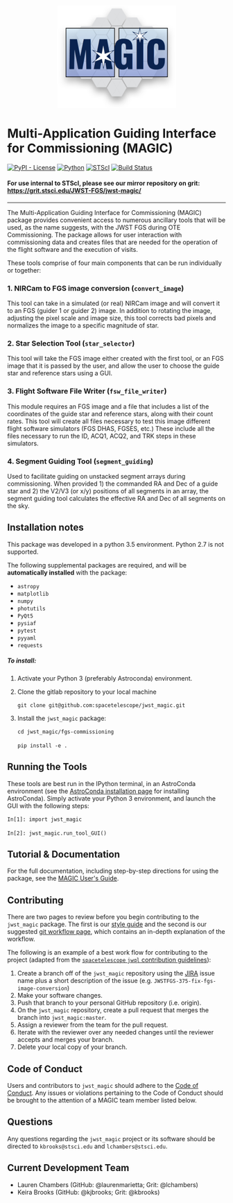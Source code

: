 <p align="center">
    <img src ="magic_logo.png" alt="MAGIC logo" width="275"/>
</p>

# Multi-Application Guiding Interface for Commissioning (MAGIC)

[![PyPI - License](https://img.shields.io/pypi/l/Django.svg)](https://github.com/spacetelescope/jwql/blob/master/LICENSE)
[![Python](https://img.shields.io/badge/Python-3.6-blue.svg)](https://www.python.org/)
[![STScI](https://img.shields.io/badge/powered%20by-STScI-blue.svg?colorA=707170&colorB=3e8ddd&style=flat)](http://www.stsci.edu)
[![Build Status](https://ssbjenkins.stsci.edu/job/STScI/job/jwst_magic/job/master/badge/icon)](https://ssbjenkins.stsci.edu/job/STScI/job/jwst_magic/job/master/)

#### For use internal to STScI, please see our mirror repository on grit: https://grit.stsci.edu/JWST-FGS/jwst-magic/

----------

The Multi-Application Guiding Interface for Commissioning (MAGIC) package provides convenient access to  numerous ancillary tools that will be used, as the name suggests, with the JWST FGS during OTE Commissioning. The package allows for user interaction with commissioning data and creates files that are needed for the operation of the flight software and the execution of visits.

These tools comprise of four main components that can be run individually
or together:

### 1. NIRCam to FGS image conversion (``convert_image``)
This tool can take in a simulated (or real) NIRCam image and will convert
it to an FGS (guider 1 or guider 2) image. In addition to rotating the image,
adjusting the pixel scale and image size, this tool corrects bad pixels and
normalizes the image to a specific magnitude of star.


### 2. Star Selection Tool (``star_selector``)
This tool will take the FGS image either created with the first tool, or
an FGS image that it is passed by the user, and allow the user to choose
the guide star and reference stars using a GUI.


### 3. Flight Software File Writer (``fsw_file_writer``)
This module requires an FGS image and a file that includes a list of the
coordinates of the guide star and reference stars, along with their count
rates. This tool will create all files necessary to test this image different
flight software simulators (FGS DHAS, FGSES, etc.) These include all the
files necessary to run the ID, ACQ1, ACQ2, and TRK steps in these simulators.


### 4. Segment Guiding Tool (``segment_guiding``)
Used to facilitate guiding on unstacked segment arrays during commissioning. When
provided 1) the commanded RA and Dec of a guide star and 2) the V2/V3 (or x/y)
positions of all segments in an array, the segment guiding tool calculates the
effective RA and Dec of all segments on the sky.


Installation notes
------------------
This package was developed in a python 3.5 environment. Python 2.7 is not supported.

The following supplemental packages are required, and will be **automatically installed** with the package:
* `astropy`
* `matplotlib`
* `numpy`
* `photutils`
* `PyQt5`
* `pysiaf`
* `pytest`
* `pyyaml`
* `requests`

##### To install:

1. Activate your Python 3 (preferably Astroconda) environment.

2. Clone the gitlab repository to your local machine

    ```
    git clone git@github.com:spacetelescope/jwst_magic.git
    ```

3. Install the `jwst_magic` package:

    ```
    cd jwst_magic/fgs-commissioning

    pip install -e .
    ```


Running the Tools
-----------------
These tools are best run in the IPython terminal, in an AstroConda environment
(see the [AstroConda installation page](https://astroconda.readthedocs.io/en/latest/getting_started.html)
for installing AstroConda). Simply activate your Python 3 environment, and
launch the GUI with the following steps:

    In[1]: import jwst_magic

    In[2]: jwst_magic.run_tool_GUI()


Tutorial & Documentation
-----------------
For the full documentation, including step-by-step directions for using the package, see the [MAGIC User's Guide](./fgs-commissioning/docs/magic_user_guide).

Contributing
-----------------
There are two pages to review before you begin contributing to the `jwst_magic` package.
The first is our [style guide](./style_guide/style_guide.md) and the second is our suggested [git workflow page](./style_guide/git_workflow.md),
which contains an in-depth explanation of the workflow.

The following is an example of a best work flow for contributing to the project
(adapted from the [`spacetelescope` `jwql` contribution guidelines](https://github.com/spacetelescope/jwql)):

1. Create a branch off of the `jwst_magic` repository using the [JIRA](https://jira.stsci.edu/projects/JWSTFGS/summary) issue name plus a
   short description of the issue (e.g. `JWSTFGS-375-fix-fgs-image-conversion`)
2. Make your software changes.
3. Push that branch to your personal GitHub repository (i.e. origin).
4. On the `jwst_magic` repository, create a pull request that merges the branch into `jwst_magic:master`.
5. Assign a reviewer from the team for the pull request.
6. Iterate with the reviewer over any needed changes until the reviewer accepts and merges your branch.
7. Delete your local copy of your branch.


Code of Conduct
-----------------
Users and contributors to `jwst_magic` should adhere to the [Code of Conduct](./CODE_OF_CONDUCT.md).
Any issues or violations pertaining to the Code of Conduct should be brought to
the attention of a MAGIC team member listed below.

Questions
-----------------
Any questions regarding the `jwst_magic` project or its software should be directed to
`kbrooks@stsci.edu` and `lchambers@stsci.edu`.

Current Development Team
-----------------
* Lauren Chambers (GitHub: @laurenmarietta; Grit: @lchambers)
* Keira Brooks (GitHub: @kjbrooks; Grit: @kbrooks)
